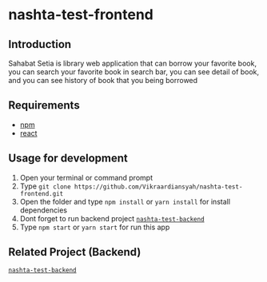 # nashta-test-frontend
## Introduction
Sahabat Setia is library web application that can borrow your favorite book, you can search your favorite book in search bar, you can see detail of book, and you can see history of book that you being borrowed

## Requirements
* [npm](https://www.npmjs.com/get-npm)
* [react](https://reactjs.org/docs/create-a-new-react-app.html)

## Usage for development
1. Open your terminal or command prompt
2. Type `git clone https://github.com/Vikraardiansyah/nashta-test-frontend.git`
3. Open the folder and type `npm install` or `yarn install` for install dependencies
4. Dont forget to run backend project [`nashta-test-backend`](https://github.com/Vikraardiansyah/nashta-test-backend)
4. Type `npm start` or `yarn start` for run this app

## Related Project (Backend)
[`nashta-test-backend`](https://github.com/Vikraardiansyah/nashta-test-backend)
